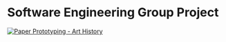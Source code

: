 # Software Engineering Group Project

[![Paper Prototyping - Art History](https://i9.ytimg.com/vi/anribnNDmAQ/mq3.jpg?sqp=CKjM8YIG&rs=AOn4CLDyQS8jMSpXARF-pCo0rZhfA49LOQ)](https://www.youtube.com/watch?v=anribnNDmAQ)
